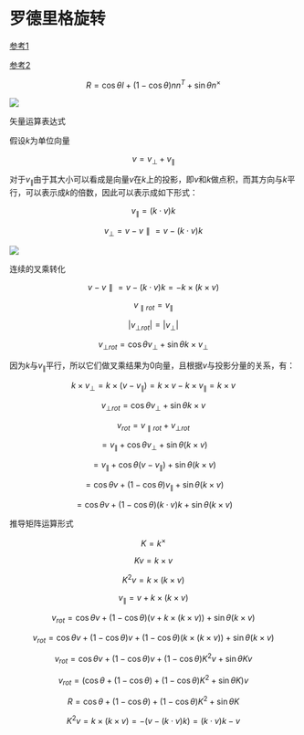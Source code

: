 # 罗德里格旋转

[参考1](http://zhaoxuhui.top/blog/2018/11/16/DerivationOfRodriguesRotationFormula.html)

[参考2](https://sites.cs.ucsb.edu/~lingqi/teaching/resources/GAMES101_Lecture_04_supp.pdf)

$$R = \cos\theta I + (1-\cos\theta)nn^T + \sin\theta n^\times$$

![](https://zhaoxuhui.top/assets/images/blog/content/2018-11-16-01.png)

矢量运算表达式

假设$k$为单位向量

$$v = v_\bot + v_\parallel$$

对于$v_\parallel$由于其大小可以看成是向量$v$在$k$上的投影，即$v$和$k$做点积，而其方向与$k$平行，可以表示成$k$的倍数，因此可以表示成如下形式：

$$v_\parallel = (k \cdot v)k$$

$$v_\bot = v - v\parallel = v - (k \cdot v)k$$

![](https://zhaoxuhui.top/assets/images/blog/content/2018-11-16-02.png)

连续的叉乘转化

$$v - v\parallel = v - (k \cdot v)k = -k \times(k \times v)$$

$$v_{\parallel rot} = v_\parallel$$

$$|v_{\bot rot}| = |v_\bot|$$

$$v_{\bot rot} = \cos\theta v_\bot + \sin\theta k \times v_\bot$$

因为$k$与$v_\parallel$平行，所以它们做叉乘结果为0向量，且根据$v$与投影分量的关系，有：

$$k \times v_\bot = k \times (v - v_\parallel) = k \times v - k \times v_\parallel = k \times v$$

$$v_{\bot rot} = \cos\theta v_\bot + \sin\theta k \times v$$

$$v_{rot} = v_{\parallel rot} + v_{\bot rot}$$

$$= v_\parallel + \cos\theta v_\bot + \sin\theta(k \times v)$$

$$= v_\parallel + \cos\theta (v - v_\parallel) + \sin\theta(k \times v)$$

$$= \cos\theta v + (1 - \cos\theta)v_\parallel + \sin\theta(k \times v)$$

$$= \cos\theta v + (1 - \cos\theta)(k \cdot v)k + \sin\theta(k \times v)$$

推导矩阵运算形式

$$K = k^\times$$

$$
K v = k \times v
$$

$$
K^2 v = k \times (k \times v)
$$

$$
v_\parallel = v + k \times(k \times v)
$$

$$
v_{rot}= \cos\theta v + (1 - \cos\theta)(v + k \times (k \times v)) + \sin\theta(k \times v)
$$

$$
v_{rot}= \cos\theta v + (1 - \cos\theta)v + (1 - \cos\theta)(k \times (k \times v)) + \sin\theta(k \times v)
$$

$$
v_{rot}= \cos\theta v + (1 - \cos\theta)v + (1 - \cos\theta)K^2 v+ \sin\theta Kv
$$

$$
v_{rot}= (\cos\theta  + (1 - \cos\theta) + (1 - \cos\theta)K^2 + \sin\theta K)v
$$

$$
R= \cos\theta  + (1 - \cos\theta) + (1 - \cos\theta)K^2 + \sin\theta K
$$

$$
K^2v = k \times (k \times v) = -(v - (k\cdot v)k) = (k \cdot v)k - v
$$

